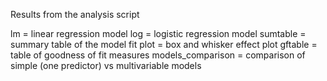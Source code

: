 Results from the analysis script

lm = linear regression model
log = logistic regression model
sumtable = summary table of the model fit
plot = box and whisker effect plot
gftable = table of goodness of fit measures
models_comparison = comparison of simple (one predictor) vs multivariable models

